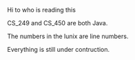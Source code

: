 Hi to who is reading this

CS_249 and CS_450 are both Java.

The numbers in the lunix are line numbers.

Everything is still under contruction.
